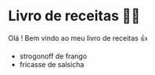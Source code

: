 # Livro de receitas :man_cook:

Olá ! Bem vindo ao meu livro de receitas 👍
 * strogonoff de frango
 * fricasse de salsicha